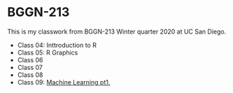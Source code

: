 # BGGN-213

This is my classwork from BGGN-213 Winter quarter 2020 at UC San Diego.

- Class 04: Inttroduction to R
- Class 05: R Graphics
- Class 06
- Class 07
- Class 08
- Class 09: [Machine Learning pt1.](https://github.com/suncerelee/bggn213/blob/master/lecture%2009/lecture-09.md) 
